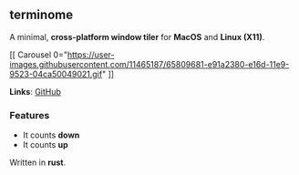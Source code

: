 ## terminome

A minimal, **cross-platform window tiler** for **MacOS** and **Linux (X11)**.

[[ Carousel 0="https://user-images.githubusercontent.com/11465187/65809681-e91a2380-e16d-11e9-9523-04ca50049021.gif" ]]

**Links**: [GitHub](https://github.com/veryjos/terminome)

### Features
  - It counts **down**
  - It counts **up**

Written in **rust**.
